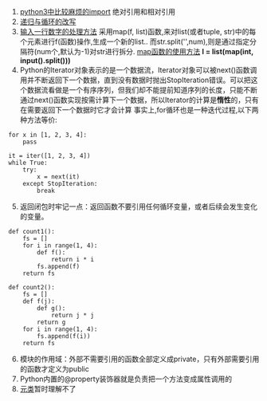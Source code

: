 
1. [python3中比较麻烦的import](https://zhuanlan.zhihu.com/p/63143493) 绝对引用和相对引用
2. [递归与循环的改写](https://www.zhihu.com/question/20418254?sort=created)
3. [输入一行数字的处理方法](https://blog.csdn.net/weixin_39613291/article/details/109872736)
   采用map(f, list)函数,来对list(或者tuple, str)中的每个元素进行f(函数)操作,生成一个新的list.. 
   而str.split('',num),则是通过指定分隔符(num个,默认为-1)对str进行拆分.
   [map函数的使用方法](https://www.runoob.com/python/python-func-map.html)
   <strong>l = list(map(int, input().split()))</strong>
4. Python的Iterator对象表示的是一个数据流，Iterator对象可以被next()函数调用并不断返回下一个数据，直到没有数据时抛出StopIteration错误。可以把这个数据流看做是一个有序序列，但我们却不能提前知道序列的长度，只能不断通过next()函数实现按需计算下一个数据，所以Iterator的计算是**惰性**的，只有在需要返回下一个数据时它才会计算
事实上,for循环也是一种迭代过程,以下两种方法等价:

```
for x in [1, 2, 3, 4]:
    pass
```
```
it = iter([1, 2, 3, 4])
while True:
    try:
        x = next(it)
    except StopIteration:
        break
```
5. 返回闭包时牢记一点：返回函数不要引用任何循环变量，或者后续会发生变化的变量。
```
def count1():
    fs = []
    for i in range(1, 4):
        def f():
            return i * i
        fs.append(f)
    return fs

def count2():
    fs = []
    def f(j):
        def g():
            return j * j
        return g
    for i in range(1, 4):
        fs.append(f(i))
    return fs

```
6. 模块的作用域：外部不需要引用的函数全部定义成private，只有外部需要引用的函数才定义为public
7. Python内置的@property装饰器就是负责把一个方法变成属性调用的
8. [元类](https://www.liaoxuefeng.com/wiki/1016959663602400/1017592449371072#0)暂时理解不了